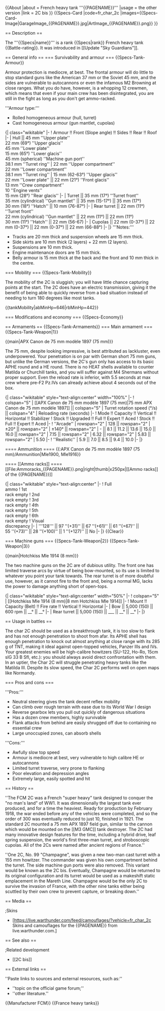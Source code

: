 {{About
|about = French heavy tank '''{{PAGENAME}}'''
|usage = the other version
|link = 2C bis
}}
{{Specs-Card
|code=fr_char_2c
|images={{Specs-Card-Image|GarageImage_{{PAGENAME}}.jpg|ArtImage_{{PAGENAME}}.png}}
}}

== Description ==
<!-- ''In the description, the first part should be about the history of the creation and combat usage of the vehicle, as well as its key features. In the second part, tell the reader about the ground vehicle in the game. Insert a screenshot of the vehicle, so that if the novice player does not remember the vehicle by name, he will immediately understand what kind of vehicle the article is talking about.'' -->
The '''{{Specs|name}}''' is a rank {{Specs|rank}} French heavy tank {{Battle-rating}}. It was introduced in [[Update "Sky Guardians"]].

== General info ==
=== Survivability and armour ===
{{Specs-Tank-Armour}}
<!-- ''Describe armour protection. Note the most well protected and key weak areas. Appreciate the layout of modules as well as the number and location of crew members. Is the level of armour protection sufficient, is the placement of modules helpful for survival in combat? If necessary use a visual template to indicate the most secure and weak zones of the armour.'' -->
Armour protection is mediocre, at best. The frontal armour will do little to stop standard guns like the American 37 mm or the Soviet 45 mm, and the sides are vulnerable to autocannons or even the infamous M2 Browning at close ranges. What you do have, however, is a whopping 12 crewmen, which means that even if your main crew has been disintegrated, you are still in the fight as long as you don't get ammo-racked. 

'''Armour type:'''
* Rolled homogeneous armour (hull, turret)
* Cast homogeneous armour (gun mantlet, cupolas)

{| class="wikitable"
|-
! Armour !! Front (Slope angle) !! Sides !! Rear !! Roof
|-
| Hull || 45 mm ''Upper plate'' <br> 22 mm (69°) ''Upper glacis'' <br> 45 mm ''Lower plate'' <br> 15 mm (65°) ''Lower glacis'' <br> 45 mm (spherical) ''Machine gun port'' <br> 38.1 mm ''Turret ring''
| 22 mm ''Upper compartment'' <br> 22 mm ''Lower compartment'' <br> 38.1 mm ''Turret ring''
| 15 mm (62-63°) ''Upper glacis'' <br> 22 mm ''Lower plate'' || 22 mm (21°) ''Front glacis'' <br> 13 mm ''Crew compartment'' <br> 10 ''Engine vents'' <br> 15 mm (28°) ''Rear glacis''
|-
| Turret || 35 mm (17°) ''Turret front'' <br> 35 mm (cylindrical) ''Gun mantlet'' || 35 mm (15-17°) || 35 mm (17°) <br> 30 mm (18°) ''Hatch'' || 10 mm (76-87°)
|-
| Rear turret || 22 mm (11°) ''Turret front'' <br> 22 mm (cylindrical) ''Gun mantlet'' || 22 mm (11°) || 22 mm (11°) <br> 30 mm (11°) ''Hatch'' || 22 mm (56-67)
|-
| Cupolas || 22 mm (0-37°) || 22 mm (0-37°) || 22 mm (0-37°) || 22 mm (66-88°)
|-
|}
'''Notes:'''

* Tracks are 20 mm thick and suspension wheels are 15 mm thick.
* Side skirts are 10 mm thick (2 layers) + 22 mm (2 layers).
* Suspensions are 10 mm thick.
* Engine maintenance doors are 15 mm thick.
* Belly armour is 15 mm thick at the back and the front and 10 mm thick in the centre.

=== Mobility ===
{{Specs-Tank-Mobility}}
<!-- ''Write about the mobility of the ground vehicle. Estimate the specific power and manoeuvrability, as well as the maximum speed forwards and backwards.'' -->
The mobility of the 2C is sluggish; you will have little chance capturing points at the start. The 2C does have an electric transmission, giving it the benefit of being able to quickly reverse from a bad situation instead of needing to turn 180 degrees like most tanks. 

{{tankMobility|abMinHp=646|rbMinHp=442}}

=== Modifications and economy ===
{{Specs-Economy}}

== Armaments ==
{{Specs-Tank-Armaments}}
=== Main armament ===
{{Specs-Tank-Weapon|1}}
<!-- ''Give the reader information about the characteristics of the main gun. Assess its effectiveness in a battle based on the reloading speed, ballistics and the power of shells. Do not forget about the flexibility of the fire, that is how quickly the cannon can be aimed at the target, open fire on it and aim at another enemy. Add a link to the main article on the gun: <code><nowiki>{{main|Name of the weapon}}</nowiki></code>. Describe in general terms the ammunition available for the main gun. Give advice on how to use them and how to fill the ammunition storage.'' -->
{{main|APX Canon de 75 mm modèle 1897 (75 mm)}}

The 75 mm, despite looking impressive, is best attributed as lackluster, even underpowered. Your penetration is on par with German short 75 mm guns, but unlike the German versions, the 2C's gun only has access to its basic APHE round and a HE round. There is no HEAT shells available to counter Matilda or Churchill tanks, and you will suffer against M4 Shermans without proper support. Even the reload rate is inferior, with 5.5 seconds at max crew where pre-F2 Pz.IVs can already achieve about 4 seconds out of the box.

{| class="wikitable" style="text-align:center" width="100%"
|-
! colspan="5" | [[APX Canon de 75 mm modèle 1897 (75 mm)|75 mm APX Canon de 75 mm modèle 1897]] || colspan="5" | Turret rotation speed (°/s) || colspan="4" | Reloading rate (seconds)
|-
! Mode !! Capacity !! Vertical !! Horizontal !! Stabilizer
! Stock !! Upgraded !! Full !! Expert !! Aced
! Stock !! Full !! Expert !! Aced
|-
! ''Arcade''
| rowspan="2" | 128 || rowspan="2" | ±20° || rowspan="2" | ±140° || rowspan="2" | - || 8.1 || 11.2 || 13.6 || 15.0 || 16.0 || rowspan="2" | 7.15 || rowspan="2" | 6.32 || rowspan="2" | 5.83 || rowspan="2" | 5.50
|-
! ''Realistic''
| 5.9 || 7.0 || 8.5 || 9.4 || 10.0
|-
|}

==== Ammunition ====
{{:APX Canon de 75 mm modèle 1897 (75 mm)/Ammunition|Mle1900, Mle1916}}

==== [[Ammo racks]] ====
[[File:Ammoracks_{{PAGENAME}}.png|right|thumb|x250px|[[Ammo racks]] of the {{PAGENAME}}]]
<!-- '''Last updated: 2.25.0.21''' -->
{| class="wikitable" style="text-align:center"
|-
! Full<br>ammo
! 1st<br>rack empty
! 2nd<br>rack empty
! 3rd<br>rack empty
! 4th<br>rack empty
! 5th<br>rack empty
! 6th<br>rack empty
! Visual<br>discrepancy
|-
| '''128''' || 97&nbsp;''(+31)'' || 67&nbsp;''(+61)'' || 61&nbsp;''(+67)'' || 55&nbsp;''(+73)'' || 28&nbsp;''(+100)'' || 1&nbsp;''(+127)'' || No
|-
|}
{{Clear}}

=== Machine guns ===
{{Specs-Tank-Weapon|2}}
{{Specs-Tank-Weapon|3}}
<!-- ''Offensive and anti-aircraft machine guns not only allow you to fight some aircraft but also are effective against lightly armoured vehicles. Evaluate machine guns and give recommendations on its use.'' -->
{{main|Hotchkiss Mle 1914 (8 mm)}}

The two machine guns on the 2C are of dubious utility. The front one has limited traverse arcs by virtue of being bow-mounted, so its use is limited to whatever you point your tank towards. The rear turret is of more doubtful use, however, as it cannot fire to the front and, being a normal MG, lacks the power to damage anything short of open-tops. 

{| class="wikitable" style="text-align:center" width="50%"
|-
! colspan="5" | [[Hotchkiss Mle 1914 (8 mm)|8 mm Hotchkiss Mle 1914]]
|-
! Mount !! Capacity (Belt) !! Fire rate !! Vertical !! Horizontal
|-
| Bow || 5,000 (150) || 600 rpm || __° || __°
|-
| Rear turret || 5,000 (150) || ___ || __° || __°
|-
|}

== Usage in battles ==
<!-- ''Describe the tactics of playing in the vehicle, the features of using vehicles in the team and advice on tactics. Refrain from creating a "guide" - do not impose a single point of view but instead give the reader food for thought. Describe the most dangerous enemies and give recommendations on fighting them. If necessary, note the specifics of the game in different modes (AB, RB, SB).'' -->
The char 2C should be used as a breakthrough tank, it is too slow to flank and has not enough penetration to shoot from afar. Its APHE shell has enough penetration to knock out almost anything at close range with its 285 g of TNT, making it ideal against open-topped vehicles, Panzer IIIs and IVs. Your greatest enemies will be high-calibre howitzers (SU-122, Ho-Ro, 15cm sIG 33 B Sfl, etc.): you should always avoid direct confrontation with them. In an uptier, the Char 2C will struggle penetrating heavy tanks like the Matilda III. Despite its slow speed, the Char 2C performs well on open maps like Normandy.

=== Pros and cons ===
<!-- ''Summarise and briefly evaluate the vehicle in terms of its characteristics and combat effectiveness. Mark its pros and cons in a bulleted list. Try not to use more than 6 points for each of the characteristics. Avoid using categorical definitions such as "bad", "good" and the like - use substitutions with softer forms such as "inadequate" and "effective".'' -->
'''Pros:'''

* Neutral steering gives the tank decent reflex mobility
* Can climb over rough terrain with ease due to its World War I design
* Reverse gearbox lets you pull out quickly of dangerous situations
* Has a dozen crew members, highly survivable
* Flank attacks from behind are easily shrugged off due to containing no essential crew
* Large unoccupied zones, can absorb shells

'''Cons:'''

* Awfully slow top speed
* Armour is mediocre at best, very vulnerable to high calibre HE or autocannons
* Limited turret traverse, very prone to flanking
* Poor elevation and depression angles
* Extremely large, easily spotted and hit

== History ==
<!-- ''Describe the history of the creation and combat usage of the vehicle in more detail than in the introduction. If the historical reference turns out to be too long, take it to a separate article, taking a link to the article about the vehicle and adding a block "/History" (example: <nowiki>https://wiki.warthunder.com/(Vehicle-name)/History</nowiki>) and add a link to it here using the <code>main</code> template. Be sure to reference text and sources by using <code><nowiki><ref></ref></nowiki></code>, as well as adding them at the end of the article with <code><nowiki><references /></nowiki></code>. This section may also include the vehicle's dev blog entry (if applicable) and the in-game encyclopedia description (under <code><nowiki>=== In-game description ===</nowiki></code>, also if applicable).'' -->
''The FCM 2C was a French "super heavy" tank designed to conquer the "no man's land" of WW1. It was dimensionally the largest tank ever produced, and for a time the heaviest. Ready for production by February 1918, the war ended before any of the vehicles were completed, and so the order of 300 was eventually reduced to just 10, finished in 1921. The standard 2C mounted a 75 mm APX 1897 field gun, similar to the cannon which would be mounted on the [[M3 GMC]] tank destroyer. The 2C had many innovative design features for the time, including a hybrid drive, leaf spring suspension, the world's first three-man turret, and stroboscopic cupolas. All of the 2Cs were named after ancient regions of France.''

''One 2C, No. 99 "Champagne", was given a new two-man cast turret with a 155 mm howitzer. The commander was given his own compartment behind the turret. The side machine gun ports were also removed. This variant would be known as the 2C bis. Eventually, Champagne would be returned to its original configuration and its turret would be used as a makeshift static emplacement in the Mareth Line. Champagne would be the only 2C to survive the invasion of France, with the other nine tanks either being scuttled by their own crew to prevent capture, or breaking down.''

== Media ==
<!-- ''Excellent additions to the article would be video guides, screenshots from the game, and photos.'' -->

;Skins

* [https://live.warthunder.com/feed/camouflages/?vehicle=fr_char_2c Skins and camouflages for the {{PAGENAME}} from live.warthunder.com.]

== See also ==
<!-- ''Links to the articles on the War Thunder Wiki that you think will be useful for the reader, for example:''
* ''reference to the series of the vehicles;''
* ''links to approximate analogues of other nations and research trees.'' -->

;Related development

* [[2C bis]]

== External links ==
<!-- ''Paste links to sources and external resources, such as:''
* ''topic on the official game forum;''
* ''other literature.'' -->
''Paste links to sources and external resources, such as:''

* ''topic on the official game forum;''
* ''other literature.''

{{Manufacturer FCM}}
{{France heavy tanks}}